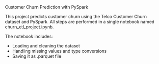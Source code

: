 Customer Churn Prediction with PySpark

This project predicts customer churn using the Telco Customer Churn dataset and PySpark. All steps are performed in a single notebook named churn_etl_project.ipynb.

The notebook includes:
- Loading and cleaning the dataset
- Handling missing values and type conversions
- Saving it as .parquet file
